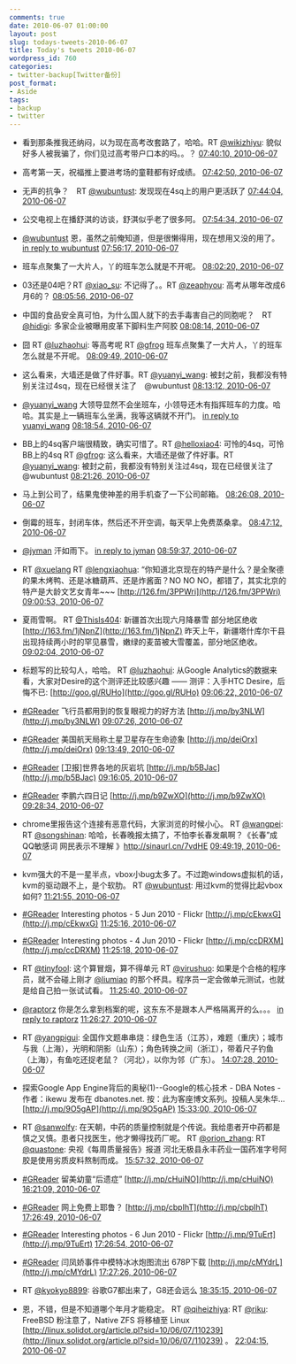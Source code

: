 ```yaml
---
comments: true
date: 2010-06-07 01:00:00
layout: post
slug: todays-tweets-2010-06-07
title: Today's tweets 2010-06-07
wordpress_id: 760
categories:
- twitter-backup[Twitter备份]
post_format:
- Aside
tags:
- backup
- twitter
---
```





  * 看到那条推我还纳闷，以为现在高考改套路了，哈哈。RT [@wikizhiyu](http://twitter.com/wikizhiyu): 貌似好多人被我骗了，你们见过高考带户口本的吗。。？ [07:40:10, 2010-06-07](http://twitter.com/gfrog/statuses/15588260802)





  * 高考第一天，祝福推上要进考场的童鞋都有好成绩。 [07:42:50, 2010-06-07](http://twitter.com/gfrog/statuses/15588406716)





  * 无声的抗争？　RT [@wubuntust](http://twitter.com/wubuntust): 发现现在4sq上的用户更活跃了 [07:44:04, 2010-06-07](http://twitter.com/gfrog/statuses/15588474391)





  * 公交电视上在播舒淇的访谈，舒淇似乎老了很多阿。 [07:54:34, 2010-06-07](http://twitter.com/gfrog/statuses/15589033213)





  * [@wubuntust](http://twitter.com/wubuntust) 恩，虽然之前俺知道，但是很懒得用，现在想用又没的用了。 [in reply to wubuntust](http://twitter.com/wubuntust/statuses/15588618184) [07:56:17, 2010-06-07](http://twitter.com/gfrog/statuses/15589125021)





  * 班车点聚集了一大片人，丫的班车怎么就是不开呢。 [08:02:20, 2010-06-07](http://twitter.com/gfrog/statuses/15589468426)





  * 03还是04吧？RT [@xiao_su](http://twitter.com/xiao_su): 不记得了。。RT [@zeaphyou](http://twitter.com/zeaphyou): 高考从哪年改成6月6的？ [08:05:56, 2010-06-07](http://twitter.com/gfrog/statuses/15589674168)





  * 中国的食品安全真可怕，为什么国人就下的去手毒害自己的同胞呢？　RT [@hidigi](http://twitter.com/hidigi): 多家企业被曝用皮革下脚料生产阿胶 [08:08:14, 2010-06-07](http://twitter.com/gfrog/statuses/15589802462)





  * 囧  RT [@luzhaohui](http://twitter.com/luzhaohui): 等高考呢 RT [@gfrog](http://twitter.com/gfrog) 班车点聚集了一大片人，丫的班车怎么就是不开呢。 [08:09:49, 2010-06-07](http://twitter.com/gfrog/statuses/15589891546)





  * 这么看来，大墙还是做了件好事。RT [@yuanyi_wang](http://twitter.com/yuanyi_wang): 被封之前，我都没有特别关注过4sq，现在已经很关注了　@wubuntust [08:13:12, 2010-06-07](http://twitter.com/gfrog/statuses/15590087149)





  * [@yuanyi_wang](http://twitter.com/yuanyi_wang) 大领导显然不会坐班车，小领导还木有指挥班车的力度。哈哈。其实是上一辆班车么坐满，我等这辆就不开门。 [in reply to yuanyi_wang](http://twitter.com/yuanyi_wang/statuses/15590242022) [08:18:54, 2010-06-07](http://twitter.com/gfrog/statuses/15590414573)





  * BB上的4sq客户端很精致，确实可惜了。RT [@helloxiao4](http://twitter.com/helloxiao4): 可怜的4sq，可怜BB上的4sq RT [@gfrog](http://twitter.com/gfrog): 这么看来，大墙还是做了件好事。RT [@yuanyi_wang](http://twitter.com/yuanyi_wang): 被封之前，我都没有特别关注过4sq，现在已经很关注了　@wubuntust [08:21:26, 2010-06-07](http://twitter.com/gfrog/statuses/15590563485)





  * 马上到公司了，结果鬼使神差的用手机查了一下公司邮箱。 [08:26:08, 2010-06-07](http://twitter.com/gfrog/statuses/15590835920)





  * 倒霉的班车，封闭车体，然后还不开空调，每天早上免费蒸桑拿。 [08:47:12, 2010-06-07](http://twitter.com/gfrog/statuses/15592051981)





  * [@jyman](http://twitter.com/jyman) 汗如雨下。 [in reply to jyman](http://twitter.com/jyman/statuses/15592342309) [08:59:37, 2010-06-07](http://twitter.com/gfrog/statuses/15592813410)





  * RT [@xuelang](http://twitter.com/xuelang) RT [@lengxiaohua](http://twitter.com/lengxiaohua): “你知道北京现在的特产是什么？是全聚德的果木烤鸭、还是冰糖葫芦、还是炸酱面？NO NO NO，都错了，其实北京的特产是大龄文艺女青年~~~ [http://126.fm/3PPWri](http://126.fm/3PPWri) [09:00:53, 2010-06-07](http://twitter.com/gfrog/statuses/15592904464)





  * 夏雨雪啊。 RT [@ThisIs404](http://twitter.com/ThisIs404): 新疆首次出现六月降暴雪 部分地区绝收 [http://163.fm/1jNpnZ](http://163.fm/1jNpnZ) 昨天上午，新疆塔什库尔干县出现持续两小时的罕见暴雪，嫩绿的麦苗被大雪覆盖，部分地区绝收。 [09:02:04, 2010-06-07](http://twitter.com/gfrog/statuses/15592981502)





  * 标题写的比较勾人，哈哈。 RT [@luzhaohui](http://twitter.com/luzhaohui): 从Google Analytics的数据来看，大家对Desire的这个测评还比较感兴趣 —— 测评：入手HTC Desire，后悔不已: [http://goo.gl/RUHo](http://goo.gl/RUHo) [09:06:22, 2010-06-07](http://twitter.com/gfrog/statuses/15593258486)





  * [#GReader](http://search.twitter.com/search?q=%23GReader) 飞行员都用到的恢复眼视力的好方法 [http://j.mp/by3NLW](http://j.mp/by3NLW) [09:07:26, 2010-06-07](http://twitter.com/gfrog/statuses/15593325817)





  * [#GReader](http://search.twitter.com/search?q=%23GReader) 美国航天局称土星卫星存在生命迹象 [http://j.mp/deiOrx](http://j.mp/deiOrx) [09:13:49, 2010-06-07](http://twitter.com/gfrog/statuses/15593732526)





  * [#GReader](http://search.twitter.com/search?q=%23GReader) [卫报]世界各地的灰岩坑 [http://j.mp/b5BJac](http://j.mp/b5BJac) [09:16:05, 2010-06-07](http://twitter.com/gfrog/statuses/15593907099)





  * [#GReader](http://search.twitter.com/search?q=%23GReader) 李鹏六四日记 [http://j.mp/b9ZwXO](http://j.mp/b9ZwXO) [09:28:34, 2010-06-07](http://twitter.com/gfrog/statuses/15594778931)





  * chrome里报告这个连接有恶意代码，大家浏览的时候小心。 RT [@wangpei](http://twitter.com/wangpei): RT [@songshinan](http://twitter.com/songshinan): 哈哈，长春晚报太搞了，不怕李长春发飙啊？《长春”成QQ敏感词 网民表示不理解 》http://sinaurl.cn/7vdHE [09:49:19, 2010-06-07](http://twitter.com/gfrog/statuses/15596164741)





  * kvm强大的不是一星半点，vbox小bug太多了。不过跑windows虚拟机的话，kvm的驱动跟不上，是个软肋。 RT [@wubuntust](http://twitter.com/wubuntust): 用过kvm的觉得比起vbox如何? [11:21:55, 2010-06-07](http://twitter.com/gfrog/statuses/15602524843)





  * [#GReader](http://search.twitter.com/search?q=%23GReader) Interesting photos -  5 Jun 2010 - Flickr [http://j.mp/cEkwxG](http://j.mp/cEkwxG) [11:25:16, 2010-06-07](http://twitter.com/gfrog/statuses/15602723791)





  * [#GReader](http://search.twitter.com/search?q=%23GReader) Interesting photos -  4 Jun 2010 - Flickr [http://j.mp/ccDRXM](http://j.mp/ccDRXM) [11:25:18, 2010-06-07](http://twitter.com/gfrog/statuses/15602725536)





  * RT [@tinyfool](http://twitter.com/tinyfool): 这个算冒烟，算不得单元 RT [@virushuo](http://twitter.com/virushuo): 如果是个合格的程序员，就不会碰上刚才 [@liumiao](http://twitter.com/liumiao) 的那个杯具。程序员一定会做单元测试，也就是给自己拍一张试试看。 [11:25:40, 2010-06-07](http://twitter.com/gfrog/statuses/15602747060)





  * [@raptorz](http://twitter.com/raptorz) 你是怎么拿到档案的呢，这东东不是跟本人严格隔离开的么。。。 [in reply to raptorz](http://twitter.com/raptorz/statuses/15602700078) [11:26:27, 2010-06-07](http://twitter.com/gfrog/statuses/15602791411)





  * RT [@yangpigui](http://twitter.com/yangpigui): 全国作文题串串烧：绿色生活（江苏），难题（重庆）；城市与我（上海），光明和阴影（山东）；角色转换之间（浙江），带着尺子钓鱼（上海），有鱼吃还捉老鼠？（河北），以你为邻（广东）。 [14:07:28, 2010-06-07](http://twitter.com/gfrog/statuses/15610550736)





  * 探索Google App Engine背后的奥秘(1)--Google的核心技术 - DBA Notes - 作者：ikewu 发布在 dbanotes.net.  按：此为客座博文系列。投稿人吴朱华... [http://j.mp/9O5gAP](http://j.mp/9O5gAP) [15:33:00, 2010-06-07](http://twitter.com/gfrog/statuses/15613814782)





  * RT [@sanwolfy](http://twitter.com/sanwolfy): 在天朝，中药的质量控制就是个传说。我给患者开中药都是慎之又慎。患者只找医生，他才懒得找药厂呢。 RT [@orion_zhang](http://twitter.com/orion_zhang): RT [@quastone](http://twitter.com/quastone): 央视《每周质量报告》报道 河北无极县永丰药业一国药准字号阿胶是使用劣质皮料熬制而成。 [15:57:32, 2010-06-07](http://twitter.com/gfrog/statuses/15614673239)





  * [#GReader](http://search.twitter.com/search?q=%23GReader) 留美幼童“后遗症” [http://j.mp/cHuiNO](http://j.mp/cHuiNO) [16:21:09, 2010-06-07](http://twitter.com/gfrog/statuses/15615503496)





  * [#GReader](http://search.twitter.com/search?q=%23GReader) 网上免费上耶鲁？ [http://j.mp/cbpIhT](http://j.mp/cbpIhT) [17:26:49, 2010-06-07](http://twitter.com/gfrog/statuses/15617846628)





  * [#GReader](http://search.twitter.com/search?q=%23GReader) Interesting photos -  6 Jun 2010 - Flickr [http://j.mp/9TuErt](http://j.mp/9TuErt) [17:26:54, 2010-06-07](http://twitter.com/gfrog/statuses/15617849556)





  * [#GReader](http://search.twitter.com/search?q=%23GReader) 闫凤娇事件中模特冰冰炮图流出 678P下载 [http://j.mp/cMYdrL](http://j.mp/cMYdrL) [17:27:26, 2010-06-07](http://twitter.com/gfrog/statuses/15617868835)





  * RT [@kyokyo8899](http://twitter.com/kyokyo8899): 谷歌G7都出来了，G8还会远么 [18:35:15, 2010-06-07](http://twitter.com/gfrog/statuses/15620438835)





  * 恩，不错，但是不知道哪个年月才能稳定。 RT [@qiheizhiya](http://twitter.com/qiheizhiya): RT [@riku](http://twitter.com/riku): FreeBSD 粉注意了，Native ZFS 将移植至 Linux [http://linux.solidot.org/article.pl?sid=10/06/07/110239](http://linux.solidot.org/article.pl?sid=10/06/07/110239) 。 [22:04:15, 2010-06-07](http://twitter.com/gfrog/statuses/15631247786)




